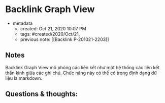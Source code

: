# Backlink Graph View

- metadata
	- created: Oct 21, 2020 10:07 PM 
	- tags: #created/2020/Oct/21,
	- previous note: [[Backlink P-201021-2203]]

## Notes

Backlink Graph View mô phỏng các liên kết như một hệ thống các liên kết thần kinh giữa các ghi chú. Chức năng này có thể có trong định dạng dữ liệu là markdown.

## Questions & thoughts:
